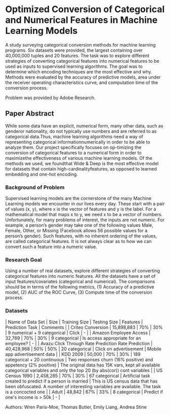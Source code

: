 # Optimized Conversion of Categorical and Numerical Features in Machine Learning Models
A study surveying categorical conversion methods for machine learning programs. Six datasets were provided, the largest containing over 40,000,000 tuples and 20 features. The task was to explore different strategies of converting categorical features into numerical features to be used as inputs to supervised learning algorithms. The goal was to determine which encoding techniques are the most effective and why. Methods were evaluated by the accuracy of predictive models, area under the receiver operating characteristics curve, and computation time of the conversion process. 

Problem was provided by Adobe Research.

## Paper Abstract
While some data have an explicit, numerical form, many other data, such as genderor  nationality,  do  not  typically  use  numbers  and  are  referred  to  as  categorical  data.Thus, machine learning algorithms need a way of representing categorical informationnumerically in order to be able to analyze them.  Our project specifically focuses on op-timizing the conversion of categorical features to a numerical form in order to maximizethe effectiveness of various machine learning models.  Of the methods we used, we foundthat Wide & Deep is the most effective model for datasets that contain high-cardinalityfeatures, as opposed to learned embedding and one-hot encoding.

### Background of Problem
Supervised learning models are the cornerstone of the many Machine Learning models we encounter in our lives every day. These start with a pair of values (x, y), where x is the vector of features and y is the label. For a mathematical model that maps x to y, we need x to be a vector of numbers. Unfortunately, for many problems of interest, the inputs are not numeric. For example, a person’s gender may take one of the following values Male, Female, Other, or Missing (Facebook allows 56 possible values for a person’s gender). Such features, with no inherent ordering of the values, are called categorical features. It is not always clear as to how we can convert such a feature into a numeric value.

### Research Goal
Using a number of real datasets, explore different strategies of converting categorical features into numeric features. All the datasets have a set of input features/covariates (categorical and numerical). The comparisons should be in terms of the following metrics, (1) Accuracy of a predictive model, (2) AUC of the ROC Curve, (3) Compute time of the conversion process.

### Datasets
| Name of Data Set | Size | Training Size | Testing Size | Features | Prediction Task | Comments |
| Criteo Conversion | 15,898,883 | 70% | 30% | 9 numerical + 9 categorical | Click | - |
| Amazon Employee Access | 32,769 | 70% | 30% | 9 categorical | Is access appropriate for an employee? | - |
| Avazu Click Through Rate Prediction Rate Prediction | 40,428,968 | 50% | 50% | 20 categorical | Click on advertisement | Mobile app advertisement data |
| KDD 2009 | 50,000 | 70% | 30% | 189 categorical + 20 continuous | Two responses churn (16% positive) and appetency (2% positive) | The original data has 15K vars, kept all available categorical variables and only the top 20 (by abs(cor)) cont variables |
| US Census 1990 | 2,458,285 | 70% | 30% | 67 categorical | Artificial task created to predict if a person is married | This is US census data that has been obfuscated. A number of interesting variables are available. The task is a concocted one |
| Adult | 48,842 | 67% | 33% | 8 categorical | Predict if one's income is > 50k | - |

Authors: Wren Paris-Moe, Thomas Butler, Emily Liang, Andrea Stine
